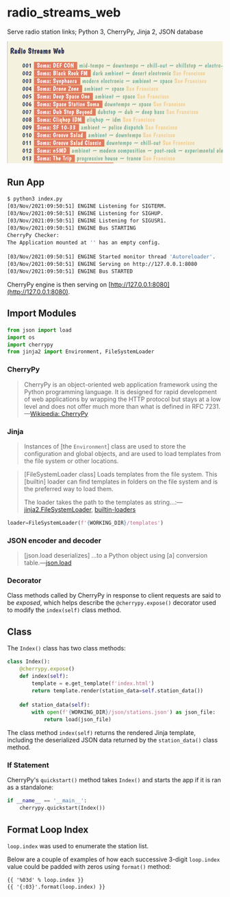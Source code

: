 # radio_streams_web
Serve radio station links; Python 3, CherryPy, Jinja 2, JSON database

![screen capture](screen-capture.png)

## Run App

```zsh
$ python3 index.py
[03/Nov/2021:09:50:51] ENGINE Listening for SIGTERM.
[03/Nov/2021:09:50:51] ENGINE Listening for SIGHUP.
[03/Nov/2021:09:50:51] ENGINE Listening for SIGUSR1.
[03/Nov/2021:09:50:51] ENGINE Bus STARTING
CherryPy Checker:
The Application mounted at '' has an empty config.

[03/Nov/2021:09:50:51] ENGINE Started monitor thread 'Autoreloader'.
[03/Nov/2021:09:50:51] ENGINE Serving on http://127.0.0.1:8080
[03/Nov/2021:09:50:51] ENGINE Bus STARTED
```

CherryPy engine is then serving on [http://127.0.0.1:8080](http://127.0.0.1:8080).

## Import Modules

```python
from json import load
import os
import cherrypy
from jinja2 import Environment, FileSystemLoader
```

### CherryPy

>CherryPy is an object-oriented web application framework using the Python programming language. It is designed for rapid development of web applications by wrapping the HTTP protocol but stays at a low level and does not offer much more than what is defined in RFC 7231.&mdash;[Wikipedia: CherryPy](https://en.wikipedia.org/wiki/CherryPy)

### Jinja

>Instances of [the `Environment`] class are used to store the configuration and global objects, and are used to load templates from the file system or other locations.

>[FileSystemLoader class] Loads templates from the file system. This [builtin] loader can find templates in folders on the file system and is the preferred way to load them.
>
>The loader takes the path to the templates as string...:&mdash;[jinja2.FileSystemLoader](https://jinja2docs.readthedocs.io/en/stable/api.html#jinja2.FileSystemLoader), [builtin-loaders](https://svn.python.org/projects/external/Jinja-1.1/docs/build/loaders.html#builtin-loaders)

```python
loader=FileSystemLoader(f'{WORKING_DIR}/templates')
```

### JSON encoder and decoder

>[json.load deserializes] ...to a Python object using [a] conversion table.&mdash;[json.load](https://docs.python.org/3/library/json.html#json.load)

### Decorator

Class methods called by CherryPy in response to client requests are said to be _exposed_, which helps describe the `@cherrypy.expose()` decorator used to modify the `index(self)` class method.

## Class

The `Index()` class has two class methods:

```python
class Index():
    @cherrypy.expose()
    def index(self):
        template = e.get_template(f'index.html')
        return template.render(station_data=self.station_data())

    def station_data(self):
        with open(f'{WORKING_DIR}/json/stations.json') as json_file:
            return load(json_file)
```

The class method `index(self)` returns the rendered Jinja template, including the deserialized JSON data returned by the `station_data()` class method.

### If Statement

CherryPy's `quickstart()` method takes `Index()` and starts the app if it is ran as a standalone:

```python
if __name__ == '__main__':
    cherrypy.quickstart(Index())
```

## Format Loop Index

`loop.index` was used to enumerate the station list.

Below are a couple of examples of how each successive 3-digit `loop.index` value could be padded with zeros using `format()` method:

```
{{ '%03d' % loop.index }}
{{ '{:03}'.format(loop.index) }}
```
